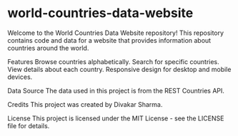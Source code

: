# world-countries-data-website
Welcome to the World Countries Data Website repository! This repository contains code and data for a website that provides information about countries around the world. 

Features
Browse countries alphabetically.
Search for specific countries.
View details about each country.
Responsive design for desktop and mobile devices.

Data Source
The data used in this project is from the REST Countries API.

Credits
This project was created by Divakar Sharma.

License
This project is licensed under the MIT License - see the LICENSE file for details.

